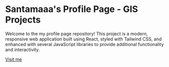 # Santamaaa's Profile Page - GIS Projects

Welcome to the my profile page repository! This project is a modern, responsive web application built using React, styled with Tailwind CSS, and enhanced with several JavaScript libraries to provide additional functionality and interactivity.

[Visit me](https://santamaaa.github.io/gis-projects/)